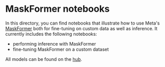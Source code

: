 # MaskFormer notebooks
In this directory, you can find notebooks that illustrate how to use Meta's [MaskFormer](https://arxiv.org/abs/2107.06278) both for fine-tuning on custom data as well as inference. It currently includes the following notebooks:

- performing inference with MaskFormer
- fine-tuning MaskFormer on a custom dataset

All models can be found on the [hub](https://huggingface.co/models?search=maskformer).
